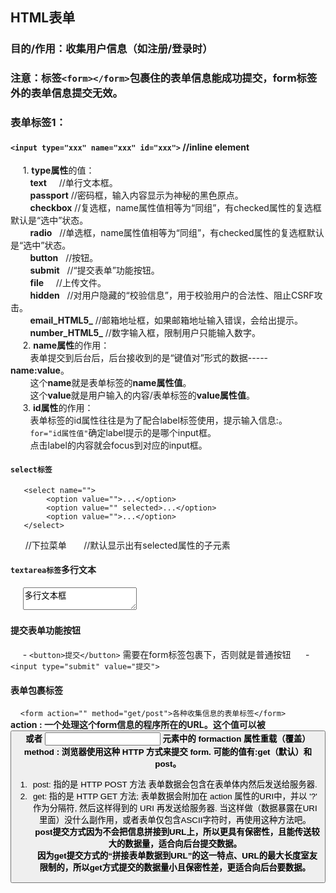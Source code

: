 ## HTML表单
### 目的/作用：收集用户信息（如注册/登录时）
### 注意：标签`<form></form>`包裹住的表单信息能成功提交，form标签外的表单信息提交无效。
### 表单标签1：
   #### `<input type="xxx" name="xxx" id="xxx">` //inline element<br/>
      1. **type属性**的值：
         <br/>
         **text**     //单行文本框。<br/>
         **passport** //密码框，输入内容显示为神秘的黑色原点。<br/>
         **checkbox** //复选框，name属性值相等为“同组”，有checked属性的复选框默认是“选中”状态。<br/>
         **radio**    //单选框，name属性值相等为“同组”，有checked属性的复选框默认是“选中”状态。<br/>
         **button**   //按钮。<br/>
         **submit**   //“提交表单”功能按钮。<br/>
         **file**     //上传文件。<br/>
         **hidden**   //对用户隐藏的“校验信息”，用于校验用户的合法性、阻止CSRF攻击。<br/>
         **email_HTML5_**  //邮箱地址框，如果邮箱地址输入错误，会给出提示。<br/>
         **number_HTML5_**  //数字输入框，限制用户只能输入数字。<br/>
      2. **name属性**的作用：<br/>
         表单提交到后台后，后台接收到的是“键值对”形式的数据-----**name:value**。 <br/>
         这个**name**就是表单标签的**name属性值**。 <br/>
         这个**value**就是用户输入的内容/表单标签的**value属性值**。 <br/>
      3. **id属性**的作用：<br/>
         表单标签的id属性往往是为了配合label标签使用，<label for="id属性值">提示输入信息:</label>。<br/>
         `for="id属性值"`确定label提示的是哪个input框。<br/>
         点击label的内容就会focus到对应的input框。<br/>
#### `select标签 `<br/>
       <select name="">
            <option value="">...</option>
            <option value="" selected>...</option>
            <option value="">...</option>
       </select>
       //下拉菜单
       //默认显示出有selected属性的子元素<br/>
#### `textarea标签`多行文本
      <textarea name="" cols="" rows="">多行文本框</textarea>
#### 提交表单功能按钮
      - `<button>提交</button>` 需要在form标签包裹下，否则就是普通按钮
      - `<input type="submit" value="提交">`
#### 表单包裹标签
     `<form action="" method="get/post">各种收集信息的表单标签</form>`
     <br/>
     **action : 
一个处理这个form信息的程序所在的URL。这个值可以被 <button> 或者 <input> 元素中的 formaction 属性重载（覆盖）**
   <br/>
   **method : 
浏览器使用这种 HTTP 方式来提交 form. 可能的值有:get（默认）和post。**
   <br/>
1. post: 指的是 HTTP POST 方法  表单数据会包含在表单体内然后发送给服务器.
2. get: 指的是 HTTP GET 方法; 表单数据会附加在 action 属性的URI中，并以 '?' 作为分隔符, 然后这样得到的 URI 再发送给服务器. 当这样做（数据暴露在URI里面）没什么副作用，或者表单仅包含ASCII字符时，再使用这种方法吧。
   <br/>
   **post提交方式因为不会把信息拼接到URL上，所以更具有保密性，且能传送较大的数据量，适合向后台提交数据。**
   <br/>
   **因为get提交方式的“拼接表单数据到URL”的这一特点、URL的最大长度室友限制的，所以get方式提交的数据量小且保密性差，更适合向后台要数据。**
   <br/>

